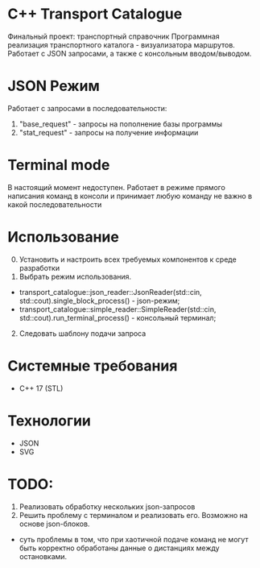 # С++ Transport Catalogue
Финальный проект: транспортный справочник
Программная реализация транспортного каталога - визуализатора маршрутов. Работает с JSON запросами, а также с консольным вводом/выводом.

# JSON Режим
Работает с запросами в последовательности: 
1. "base_request" - запросы на пополнение базы программы
2. "stat_request" - запросы на получение информации

# Terminal mode 
В настоящий момент недоступен.
Работает в режиме прямого написания команд в консоли и принимает любую команду не важно в какой последовательности

# Использование
0. Установить и настроить всех требуемых компонентов к среде разработки
1. Выбрать режим использования.
- transport_catalogue::json_reader::JsonReader(std::cin, std::cout).single_block_process() - json-режим;
- transport_catalogue::simple_reader::SimpleReader(std::cin, std::cout).run_terminal_process() - консольный терминал;
2. Следовать шаблону подачи запроса

# Системные требования
- C++ 17 (STL)

# Технологии
- JSON
- SVG

# TODO:
1. Реализовать обработку нескольких json-запросов
2. Решить проблему с терминалом и реализовать его. Возможно на основе json-блоков.
- суть проблемы в том, что при хаотичной подаче команд не могут быть корректно обработаны данные о дистанциях между остановками.
